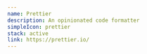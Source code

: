 ```yaml
---
name: Prettier
description: An opinionated code formatter
simpleIcon: prettier
stack: active
link: https://prettier.io/
---
```

